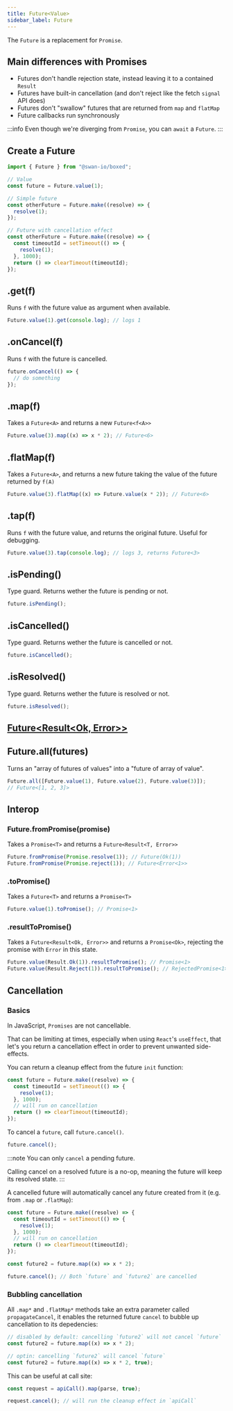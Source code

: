 ```yaml
---
title: Future<Value>
sidebar_label: Future
---
```


The `Future` is a replacement for `Promise`.

## Main differences with Promises

- Futures don't handle rejection state, instead leaving it to a contained `Result`
- Futures have built-in cancellation (and don't reject like the fetch `signal` API does)
- Futures don't "swallow" futures that are returned from `map` and `flatMap`
- Future callbacks run synchronously

:::info
Even though we're diverging from `Promise`, you can `await` a `Future`.
:::

## Create a Future

```ts
import { Future } from "@swan-io/boxed";

// Value
const future = Future.value(1);

// Simple future
const otherFuture = Future.make((resolve) => {
  resolve(1);
});

// Future with cancellation effect
const otherFuture = Future.make((resolve) => {
  const timeoutId = setTimeout(() => {
    resolve(1);
  }, 1000);
  return () => clearTimeout(timeoutId);
});
```

## .get(f)

Runs `f` with the future value as argument when available.

```ts
Future.value(1).get(console.log); // logs 1
```

## .onCancel(f)

Runs `f` with the future is cancelled.

```ts
future.onCancel(() => {
  // do something
});
```

## .map(f)

Takes a `Future<A>` and returns a new `Future<f<A>>`

```ts
Future.value(3).map((x) => x * 2); // Future<6>
```

## .flatMap(f)

Takes a `Future<A>`, and returns a new future taking the value of the future returned by `f(A)`

```ts
Future.value(3).flatMap((x) => Future.value(x * 2)); // Future<6>
```

## .tap(f)

Runs `f` with the future value, and returns the original future. Useful for debugging.

```ts
Future.value(3).tap(console.log); // logs 3, returns Future<3>
```

## .isPending()

Type guard. Returns wether the future is pending or not.

```ts
future.isPending();
```

## .isCancelled()

Type guard. Returns wether the future is cancelled or not.

```ts
future.isCancelled();
```

## .isResolved()

Type guard. Returns wether the future is resolved or not.

```ts
future.isResolved();
```

## [Future<Result<Ok, Error>>](./future-result)

## Future.all(futures)

Turns an "array of futures of values" into a "future of array of value".

```ts
Future.all([Future.value(1), Future.value(2), Future.value(3)]);
// Future<[1, 2, 3]>
```

## Interop

### Future.fromPromise(promise)

Takes a `Promise<T>` and returns a `Future<Result<T, Error>>`

```ts
Future.fromPromise(Promise.resolve(1)); // Future(Ok(1))
Future.fromPromise(Promise.reject(1)); // Future<Error<1>>
```

### .toPromise()

Takes a `Future<T>` and returns a `Promise<T>`

```ts
Future.value(1).toPromise(); // Promise<1>
```

### .resultToPromise()

Takes a `Future<Result<Ok, Error>>` and returns a `Promise<Ok>`, rejecting the promise with `Error` in this state.

```ts
Future.value(Result.Ok(1)).resultToPromise(); // Promise<1>
Future.value(Result.Reject(1)).resultToPromise(); // RejectedPromise<1>
```

## Cancellation

### Basics

In JavaScript, `Promises` are not cancellable.

That can be limiting at times, especially when using `React`'s `useEffect`, that let's you return a cancellation effect in order to prevent unwanted side-effects.

You can return a cleanup effect from the future `init` function:

```ts
const future = Future.make((resolve) => {
  const timeoutId = setTimeout(() => {
    resolve(1);
  }, 1000);
  // will run on cancellation
  return () => clearTimeout(timeoutId);
});
```

To cancel a `future`, call `future.cancel()`.

```ts
future.cancel();
```

:::note
You can only `cancel` a pending future.

Calling cancel on a resolved future is a no-op, meaning the future will keep its resolved state.
:::

A cancelled future will automatically cancel any future created from it (e.g. from `.map` or `.flatMap`):

```ts
const future = Future.make((resolve) => {
  const timeoutId = setTimeout(() => {
    resolve(1);
  }, 1000);
  // will run on cancellation
  return () => clearTimeout(timeoutId);
});

const future2 = future.map((x) => x * 2);

future.cancel(); // Both `future` and `future2` are cancelled
```

### Bubbling cancellation

All `.map*` and `.flatMap*` methods take an extra parameter called `propagateCancel`, it enables the returned future `cancel` to bubble up cancellation to its depedencies:

```ts
// disabled by default: cancelling `future2` will not cancel `future`
const future2 = future.map((x) => x * 2);

// optin: cancelling `future2` will cancel `future`
const future2 = future.map((x) => x * 2, true);
```

This can be useful at call site:

```ts
const request = apiCall().map(parse, true);

request.cancel(); // will run the cleanup effect in `apiCall`
```
